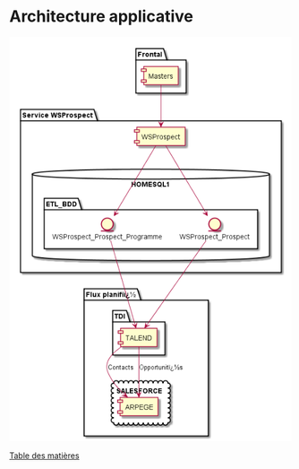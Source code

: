 # Architecture applicative

![Image](../plantUML/WSProspect-ArchiApplicative.png)

[Table des matières](./toc.md)
